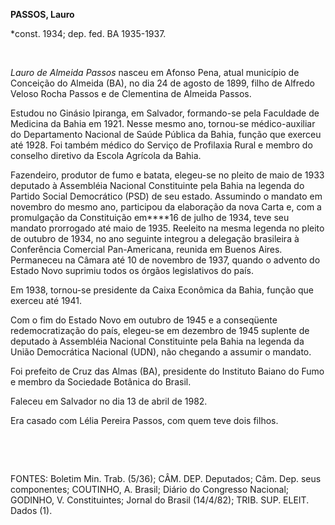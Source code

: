 **PASSOS, Lauro**

\*const. 1934; dep. fed. BA 1935-1937.

 

*Lauro de Almeida Passos* nasceu em Afonso Pena, atual município de
Conceição do Almeida (BA), no dia 24 de agosto de 1899, filho de Alfredo
Veloso Rocha Passos e de Clementina de Almeida Passos.

Estudou no Ginásio Ipiranga, em Salvador, formando-se pela Faculdade de
Medicina da Bahia em 1921. Nesse mesmo ano, tornou-se médico-auxiliar do
Departamento Nacional de Saúde Pública da Bahia, função que exerceu até
1928. Foi também médico do Serviço de Profilaxia Rural e membro do
conselho diretivo da Escola Agrícola da Bahia.

Fazendeiro, produtor de fumo e batata, elegeu-se no pleito de maio de
1933 deputado à Assembléia Nacional Constituinte pela Bahia na legenda
do Partido Social Democrático (PSD) de seu estado. Assumindo o mandato
em novembro do mesmo ano, participou da elaboração da nova Carta e, com
a promulgação da Constituição em****16 de julho de 1934, teve seu
mandato prorrogado até maio de 1935. Reeleito na mesma legenda no pleito
de outubro de 1934, no ano seguinte integrou a delegação brasileira à
Conferência Comercial Pan-Americana, reunida em Buenos Aires. Permaneceu
na Câmara até 10 de novembro de 1937, quando o advento do Estado Novo
suprimiu todos os órgãos legislativos do país.

Em 1938, tornou-se presidente da Caixa Econômica da Bahia, função que
exerceu até 1941.

Com o fim do Estado Novo em outubro de 1945 e a conseqüente
redemocratização do país, elegeu-se em dezembro de 1945 suplente de
deputado à Assembléia Nacional Constituinte pela Bahia na legenda da
União Democrática Nacional (UDN), não chegando a assumir o mandato.

Foi prefeito de Cruz das Almas (BA), presidente do Instituto Baiano do
Fumo e membro da Sociedade Botânica do Brasil.

Faleceu em Salvador no dia 13 de abril de 1982.

Era casado com Lélia Pereira Passos, com quem teve dois filhos.

 

 

FONTES: Boletim Min. Trab. (5/36); CÂM. DEP. Deputados; Câm. Dep. seus
componentes; COUTINHO, A. Brasil; Diário do Congresso Nacional; GODINHO,
V. Constituintes; Jornal do Brasil (14/4/82); TRIB. SUP. ELEIT. Dados
(1).

 
